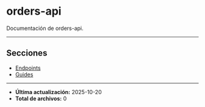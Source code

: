 # orders-api

Documentación de orders-api.

---

## Secciones

- [Endpoints](./Endpoints/README.md)
- [Guides](./Guides/README.md)

---

- **Última actualización:** 2025-10-20  
- **Total de archivos:** 0
